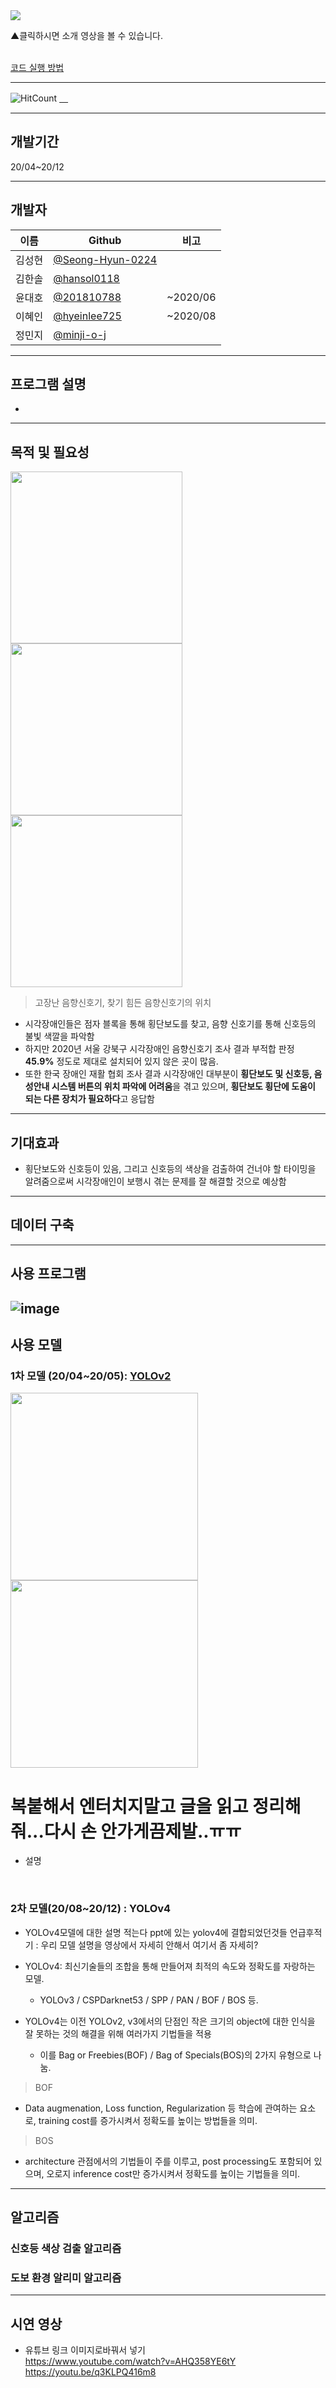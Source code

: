 <a href="https://www.youtube.com/watch?v=qxElChg70Ck">
  <img src="https://user-images.githubusercontent.com/45448731/101240773-bb971580-3734-11eb-8306-26d3920e593f.png"/>
</a>

▲클릭하시면 소개 영상을 볼 수 있습니다. 
<br><br>
 

[코드 실행 방법](https://github.com/minji-o-j/system-for-visually-impaired/blob/master/How%20to%20Use(%ED%95%9C%EA%B5%AD%EC%96%B4).md)

---
![HitCount](http://hits.dwyl.com/minji-o-j/system-for-visually-impaired.svg)
[　](https://github.com/ML-DL-Study/system-for-visually-impaired/compare/master...minji-o-j:master)

---
## 개발기간
20/04~20/12 

---
## 개발자
이름|Github|비고
----|---|---
김성현|[@Seong-Hyun-0224](https://github.com/Seong-Hyun-0224)|
김한솔|[@hansol0118](https://github.com/hansol0118)| 
윤대호|[@201810788](https://github.com/201810788)|~2020/06
이혜인|[@hyeinlee725](https://github.com/hyeinlee725)|~2020/08
정민지|[@minji-o-j](https://github.com/minji-o-j)|

---
## 프로그램 설명
- 

---
## 목적 및 필요성 
<img src="https://user-images.githubusercontent.com/61938029/101280932-6c71e300-380f-11eb-9f6b-617ac933f7ee.png" height="275px"/> <img src="https://user-images.githubusercontent.com/61938029/101280935-70056a00-380f-11eb-86fb-46cfe8078322.png" height="275px"/> <img src="https://user-images.githubusercontent.com/61938029/101280940-75fb4b00-380f-11eb-8fb5-95f6df5f094f.png" height="275px"/>
> 고장난 음향신호기, 찾기 힘든 음향신호기의 위치

-	시각장애인들은 점자 블록을 통해 횡단보도를 찾고, 음향 신호기를 통해 신호등의 불빛 색깔을 파악함
-	하지만 2020년 서울 강북구 시각장애인 음향신호기 조사 결과 부적합 판정 **45.9%** 정도로 제대로 설치되어 있지 않은 곳이 많음.
- 또한 한국 장애인 재활 협회 조사 결과 시각장애인 대부분이 **횡단보도 및 신호등, 음성안내 시스템 버튼의 위치 파악에 어려움**을 겪고 있으며, **횡단보도 횡단에 도움이 되는 다른 장치가 필요하다**고 응답함  

---
## 기대효과
- 횡단보도와 신호등이 있음, 그리고 신호등의 색상을 검출하여 건너야 할 타이밍을 알려줌으로써 시각장애인이 보행시 겪는 문제를 잘 해결할 것으로 예상함

---
## 데이터 구축

---
## 사용 프로그램
![image](https://user-images.githubusercontent.com/45448731/101232065-c5982480-36f2-11eb-894f-bb80c7f722a4.png)
---
## 사용 모델
### 1차 모델 (20/04~20/05): [YOLOv2](https://github.com/minji-o-j/system-for-visually-impaired/tree/master/v.1.0_YOLOv2(~200529))

<img src="https://user-images.githubusercontent.com/61938029/101282894-f07d9800-381a-11eb-8383-0566207232e1.png" width="300px"/>   <img src="https://user-images.githubusercontent.com/61938029/101282941-2e7abc00-381b-11eb-9a7d-39cd680fa0c2.png" width="300px"/>

# 복붙해서 엔터치지말고 글을 읽고 정리해줘...다시 손 안가게끔제발..ㅠㅠ
- 설명

<br>

### 2차 모델(20/08~20/12) : YOLOv4
- YOLOv4모델에 대한 설명 적는다
ppt에 있는 yolov4에 결합되었던것들 언급후적기 : 우리 모델 설명을 영상에서 자세히 안해서 여기서 좀 자세히?

- YOLOv4: 최신기술들의 조합을 통해 만들어져 최적의 속도와 정확도를 자랑하는 모델.
  - YOLOv3 / CSPDarknet53 / SPP / PAN / BOF / BOS 등.

- YOLOv4는 이전 YOLOv2, v3에서의 단점인 작은 크기의 object에 대한 인식을 잘 못하는 것의 해결을 위해 여러가지 기법들을 적용
  - 이를 Bag or Freebies(BOF) / Bag of Specials(BOS)의 2가지 유형으로 나눔.

> BOF
  - Data augmenation, Loss function, Regularization 등 학습에 관여하는 요소로, training cost를 증가시켜서 정확도를 높이는 방법들을 의미.
 
 > BOS
  - architecture 관점에서의 기법들이 주를 이루고, post processing도 포함되어 있으며, 오로지 inference cost만 증가시켜서 정확도를 높이는 기법들을 의미.
---
## 알고리즘
### 신호등 색상 검출 알고리즘  
### 도보 환경 알리미 알고리즘  
---
## 시연 영상
- 유튜브 링크 이미지로바꿔서 넣기  
https://www.youtube.com/watch?v=AHQ358YE6tY  
https://youtu.be/q3KLPQ416m8  


